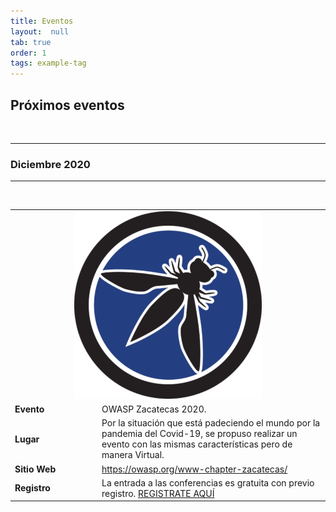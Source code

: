 ```yaml
---
title: Eventos
layout:  null
tab: true
order: 1
tags: example-tag
---
```


## Próximos eventos
<br>
<hr>
<h3>Diciembre 2020</h3>
<hr>
<br>
<table>
  <tbody>
    <tr>
      <td colspan="2"><center><img src="assets/images/owasp-zacatecas.png" alt=""></center></td>
    </tr>
    <tr>
      <td WIDTH="125"><b>Evento</b> </td>
      <td> OWASP Zacatecas 2020.</td>
    </tr>
    <tr>
      <td><b>Lugar</b> </td>
      <td>  Por la situación que está padeciendo el mundo por la pandemia del Covid-19, se propuso realizar un evento con las mismas características pero de manera Virtual.</td>
    </tr>
    <tr>
      <td><b>Sitio Web</b> </td>
      <td> <a rel="nofollow" class="external free" href="https://owasp.org/www-chapter-zacatecas/">https://owasp.org/www-chapter-zacatecas/</a></td>
    </tr>
    <tr>
      <td><b>Registro</b></td>
      <td> La entrada a las conferencias es gratuita con previo registro. <a rel="nofollow" class="external text" href="http://www.eventbrite.com/e/owasp-latamhome-tickets-103551382974?discount=Conferencias-ES">REGISTRATE AQUÍ</a></td>
    </tr>
  </tbody>
</table>
<br>
<br>
